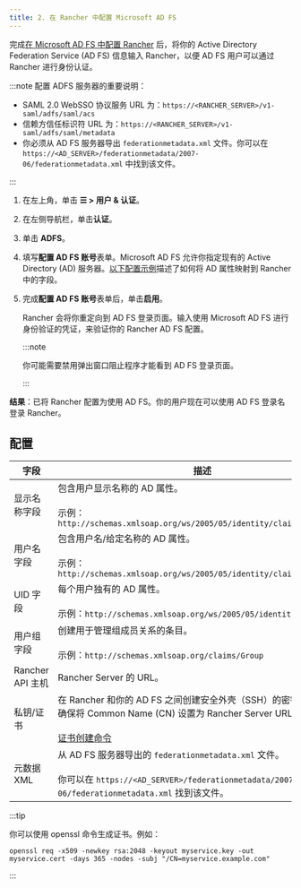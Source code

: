 ```yaml
---
title: 2. 在 Rancher 中配置 Microsoft AD FS
---
```


<head> 
  <link rel="canonical" href="https://ranchermanager.docs.rancher.com/zh/how-to-guides/new-user-guides/authentication-permissions-and-global-configuration/configure-microsoft-ad-federation-service-saml/configure-rancher-for-ms-adfs"/>
</head>

完成[在 Microsoft AD FS 中配置 Rancher](configure-ms-adfs-for-rancher.md) 后，将你的 Active Directory Federation Service (AD FS) 信息输入 Rancher，以便 AD FS 用户可以通过 Rancher 进行身份认证。

:::note 配置 ADFS 服务器的重要说明：

- SAML 2.0 WebSSO 协议服务 URL 为：`https://<RANCHER_SERVER>/v1-saml/adfs/saml/acs`
- 信赖方信任标识符 URL 为：`https://<RANCHER_SERVER>/v1-saml/adfs/saml/metadata`
- 你必须从 AD FS 服务器导出 `federationmetadata.xml` 文件。你可以在 `https://<AD_SERVER>/federationmetadata/2007-06/federationmetadata.xml` 中找到该文件。

:::

1. 在左上角，单击 **☰ > 用户 & 认证**。
1. 在左侧导航栏，单击**认证**。
1. 单击 **ADFS**。
1. 填写**配置 AD FS 账号**表单。Microsoft AD FS 允许你指定现有的 Active Directory (AD) 服务器。[以下配置示例](#配置)描述了如何将 AD 属性映射到 Rancher 中的字段。
1. 完成**配置 AD FS 账号**表单后，单击**启用**。

   Rancher 会将你重定向到 AD FS 登录页面。输入使用 Microsoft AD FS 进行身份验证的凭证，来验证你的 Rancher AD FS 配置。

   :::note

   你可能需要禁用弹出窗口阻止程序才能看到 AD FS 登录页面。

   :::

**结果**：已将 Rancher 配置为使用 AD FS。你的用户现在可以使用 AD FS 登录名登录 Rancher。

## 配置

| 字段 | 描述 |
|---------------------------|-----------------|
| 显示名称字段 | 包含用户显示名称的 AD 属性。<br/><br/>示例：`http://schemas.xmlsoap.org/ws/2005/05/identity/claims/name` |
| 用户名字段 | 包含用户名/给定名称的 AD 属性。<br/><br/>示例：`http://schemas.xmlsoap.org/ws/2005/05/identity/claims/givenname` |
| UID 字段 | 每个用户独有的 AD 属性。<br/><br/>示例：`http://schemas.xmlsoap.org/ws/2005/05/identity/claims/upn` |
| 用户组字段 | 创建用于管理组成员关系的条目。<br/><br/>示例：`http://schemas.xmlsoap.org/claims/Group` |
| Rancher API 主机 | Rancher Server 的 URL。 |
| 私钥/证书 | 在 Rancher 和你的 AD FS 之间创建安全外壳（SSH）的密钥/证书对。确保将 Common Name (CN) 设置为 Rancher Server URL。<br/><br/>[证书创建命令](#cert-command) |
| 元数据 XML | 从 AD FS 服务器导出的 `federationmetadata.xml` 文件。<br/><br/>你可以在 `https://<AD_SERVER>/federationmetadata/2007-06/federationmetadata.xml` 找到该文件。 |


<a id="cert-command"></a>

:::tip

你可以使用 openssl 命令生成证书。例如：

```
openssl req -x509 -newkey rsa:2048 -keyout myservice.key -out myservice.cert -days 365 -nodes -subj "/CN=myservice.example.com"
```

:::